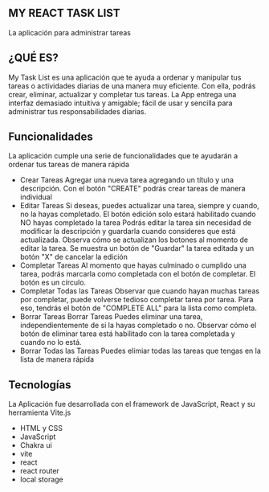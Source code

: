 ## MY REACT TASK LIST
La aplicación para administrar tareas

## ¿QUÉ ES?
My Task List es una aplicación que te ayuda a ordenar y manipular tus tareas o actividades diarias de una manera muy eficiente. Con ella, podrás crear, eliminar, actualizar y completar tus tareas. La App entrega una interfaz demasiado intuitiva y amigable; fácil de usar y sencilla para administrar tus responsabilidades diarias.

## Funcionalidades
La aplicación cumple una serie de funcionalidades que te ayudarán a ordenar tus tareas de manera rápida
- Crear Tareas
Agregar una nueva tarea agregando un título y una descripción. Con el botón "CREATE" podrás crear tareas de manera individual
- Editar Tareas
Si deseas, puedes actualizar una tarea, siempre y cuando, no la hayas completado. El botón edición solo estará habilitado cuando NO hayas completado la tarea
Podrás editar la tarea sin necesidad de modificar la descripción y guardarla cuando consideres que está actualizada. Observa cómo se actualizan los botones al momento de editar la tarea. Se muestra un botón de "Guardar" la tarea editada y un botón "X" de cancelar la edición
- Completar Tareas
Al momento que hayas culminado o cumplido una tarea, podrás marcarla como completada con el botón de completar. El botón es un círculo.
- Completar Todas las Tareas
Observar que cuando hayan muchas tareas por completar, puede volverse tedioso completar tarea por tarea. Para eso, tendrás el botón de "COMPLETE ALL" para la lista como completa.
- Borrar Tareas
Borrar Tareas
Puedes eliminar una tarea, independientemente de si la hayas completado o no. Observar cómo el botón de eliminar tarea está habilitado con la tarea completada y cuando no lo está.
- Borrar Todas las Tareas
Puedes elimiar todas las tareas que tengas en la lista de manera rápida

## Tecnologías
La Aplicación fue desarrollada con el framework de JavaScript, React y su herramienta Vite.js
- HTML y CSS
- JavaScript 
- Chakra ui
- vite
- react
- react router
- local storage
